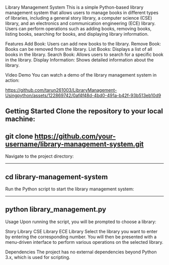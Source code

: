 Library Management System
This is a simple Python-based library management system that allows users to manage books in different types of libraries, including a general story library, a computer science (CSE) library, and an electronics and communication engineering (ECE) library. Users can perform operations such as adding books, removing books, listing books, searching for books, and displaying library information.

Features
Add Book: Users can add new books to the library.
Remove Book: Books can be removed from the library.
List Books: Displays a list of all books in the library.
Search Book: Allows users to search for a specific book in the library.
Display Information: Shows detailed information about the library.

Video Demo
You can  watch a demo of the library management system in action:

https://github.com/tarun261003/LibraryManagement-Usingpython/assets/122869742/0af4f48d-4bd0-491a-b42f-93b513eb10d9


Getting Started
Clone the repository to your local machine:
-------------------------------------------------------------------------
git clone https://github.com/your-username/library-management-system.git 
-------------------------------------------------------------------------
Navigate to the project directory:

------------------------------
cd library-management-system  
-----------------------------
Run the Python script to start the library management system:

-----------------------------
python library_management.py 
------------------------------
Usage
Upon running the script, you will be prompted to choose a library:

Story Library
CSE Library
ECE Library
Select the library you want to enter by entering the corresponding number. You will then be presented with a menu-driven interface to perform various operations on the selected library.

Dependencies
The project has no external dependencies beyond Python 3.x, which is used for scripting.
